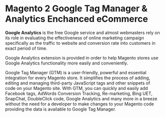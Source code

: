 # Magento 2 Google Tag Manager & Analytics Enchanced eCommerce

**Google Analytics** is the free Google service and almost webmasters rely on its role in evaluating the effectiveness of online marketing campaign specifically as the traffic to website and conversion rate into customers in exact period of time. 

Google Analytics extension is provided in order to help Magento stores use Google Analytics functionality more easily and conveniently. 

Google Tag Manager (GTM) is a user-friendly, powerful and essential integration for every Magento store. It simplifies the process of adding, editing and managing third-party JavaScript tags and other snippets of code on your Magento site. With GTM, you can quickly and easily add Facebook tags, AdWords Conversion Tracking, Re-marketing, Bing UET, SnapChat, DoubleClick code, Google Analytics and many more in a breeze without the need for a developer to make changes to your Magento code providing the data is available to Google Tag Manager.

